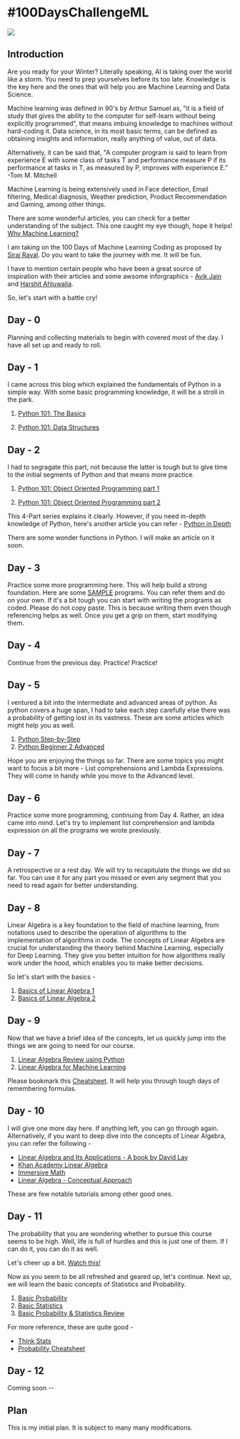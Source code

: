 # #100DaysChallengeML

<p align="left">
  <img src="https://image.freepik.com/free-vector/machine-learning-infographic_35632-101.jpg">
</p>

## Introduction
Are you ready for your Winter? 
Literally speaking, AI is taking over the world like a storm. You need to prep yourselves before its too late. Knowledge is the key here and the ones that will help you are Machine Learning and Data Science.

Machine learning was defined in 90's by Arthur Samuel as, "it is a field of study that gives the ability to the computer for self-learn without being explicitly programmed", that means imbuing knowledge to machines without hard-coding it. Data science, in its most basic terms, can be defined as obtaining insights and information, really anything of value, out of data. 

Alternatively, it can be said that, "A computer program is said to learn from experience E with some class of tasks T and performance measure P if its performance at tasks in T, as measured by P, improves with experience E." -Tom M. Mitchell

Machine Learning is being extensively used in Face detection, Email filtering, Medical diagnosis, Weather prediction, Product Recommendation and Gaming, among other things.

There are some wonderful articles, you can check for a better understanding of the subject. This one caught my eye though, hope it helps! [Why Machine Learning?](https://www.simplilearn.com/what-is-machine-learning-and-why-it-matters-article)


I am taking on the 100 Days of Machine Learning Coding as proposed by [Siraj Raval](https://github.com/llSourcell). Do you want to take the journey with me. It will be fun. 

I have to mention certain people who have been a great source of inspiration with their articles and some awsome inforgraphics - [Avik Jain](https://github.com/Avik-Jain/100-Days-Of-ML-Code) and [Harshit Ahluwalia](https://github.com/harshitahluwalia7895/100DaysOfMLCode).

So, let's start with a battle cry!

## Day - 0

Planning and collecting materials to begin with covered most of the day.  I have all set up and ready to roll.

## Day - 1

I came across this blog which explained the fundamentals of Python in a simple way. With some basic programming knowledge, it will be a stroll in the park. 

1. [Python 101: The Basics](https://medium.com/the-renaissance-developer/python-101-the-basics-441136fb7cc3)

2. [Python 101: Data Structures](https://medium.com/the-renaissance-developer/python-101-data-structures-a397bcc2bd30)

## Day - 2

I had to segragate this part, not because the latter is tough but to give time to the initial segments of Python and that means more practice.

1. [Python 101: Object Oriented Programming part 1](https://medium.com/the-renaissance-developer/python-101-object-oriented-programming-part-1-7d5d06833f26)

2. [Python 101: Object Oriented Programming part 2](https://medium.com/the-renaissance-developer/python-101-object-oriented-programming-part-2-8e0db3ddd531)


This 4-Part series explains it clearly.
However, if you need in-depth knowledge of Python, here's another article you can refer - [Python in Depth](https://www.geeksforgeeks.org/python-basics/)

There are some wonder functions in Python. I will make an article on it soon.

## Day - 3

Practice some more programming here. This will help build a strong foundation.
Here are some [SAMPLE](https://github.com/OmkarPathak/Python-Programs) programs. You can refer them and do on your own. If it's a bit tough you can start with writing the programs as coded. Please do not copy paste. This is because writing them even though referencing helps as well. Once you get a grip on them, start modifying them.

## Day - 4

Continue from the previous day. Practice! Practice!

## Day - 5

I ventured a bit into the intermediate and advanced areas of python. As python covers a huge span, I had to take each step carefully else there was a probability of getting lost in its vastness. These are some articles which might help you as well.
1. [Python Step-by-Step](https://www.techbeamers.com/python-tutorial-step-by-step/)
2. [Python Beginner 2 Advanced](https://data-flair.training/blogs/python-tutorials-home/)

Hope you are enjoying the things so far. There are some topics you might want to focus a bit more - List comprehensions and Lambda Expressions. They will come in handy while you move to the Advanced level.

## Day - 6

Practice some more programming, continuing from Day 4. Rather, an idea came into mind. Let's try to implement list comprehension and lambda expression on all the programs we wrote previously.

## Day - 7

A retrospective or a rest day. We will try to recapitulate the things we did so far. You can use it for any part you missed or even any segment that you need to read again for better understanding.

## Day - 8

Linear Algebra is a key foundation to the field of machine learning, from notations used to describe the operation of algorithms to the implementation of algorithms in code. The concepts of Linear Algebra are crucial for understanding the theory behind Machine Learning, especially for Deep Learning. They give you better intuition for how algorithms really work under the hood, which enables you to make better decisions.

So let's start with the basics -
1. [Basics of Linear Algebra 1](https://towardsdatascience.com/linear-algebra-for-deep-learning-f21d7e7d7f23)
2. [Basics of Linear Algebra 2](https://ml-cheatsheet.readthedocs.io/en/latest/linear_algebra.html)

## Day - 9

Now that we have a brief idea of the concepts, let us quickly jump into the things we are going to need for our course.
1. [Linear Algebra Review using Python](https://web.stanford.edu/class/cs231a/section/section1.pdf)
2. [Linear Algebra for Machine Learning](https://machinelearningmastery.com/linear-algebra-cheat-sheet-for-machine-learning/)

Please bookmark this [Cheatsheet](https://s3.amazonaws.com/assets.datacamp.com/blog_assets/Python_SciPy_Cheat_Sheet_Linear_Algebra.pdf). It will help you through tough days of remembering formulas.

## Day - 10

I will give one more day here. If anything left, you can go through again.
Alternatively, if you want to deep dive into the concepts of Linear Algebra, you can refer the following -
* [Linear Algebra and Its Applications -  A book by David Lay](http://www.r-5.org/files/books/computers/algo-list/linear-algebra/David_Lay-Linear_Algebra_and_Its_Applications-EN.pdf)
* [Khan Academy Linear Algebra](http://www.khanacademy.org/math/algebra/algebra-matrices)
* [Immersive Math](http://immersivemath.com/ila/index.html)
* [Linear Algebra - Conceptual Approach](https://www.youtube.com/watch?v=kjBOesZCoqc&index=1&list=PLZHQObOWTQDPD3MizzM2xVFitgF8hE_ab)

These are few notable tutorials among other good ones. 

## Day - 11

The probability that you are wondering whether to pursue this course seems to be high. Well, life is full of hurdles and this is just one of them. If I can do it, you can do it as well.

Let's cheer up a bit. [Watch this!](https://youtu.be/LmMZj7599pw)

Now as you seem to be all refreshed and geared up, let's continue.
Next up, we will learn the basic concepts of Statistics and Probability.

1. [Basic Probability](https://seeing-theory.brown.edu/basic-probability/index.html)
2. [Basic Statistics](https://towardsdatascience.com/understanding-descriptive-statistics-c9c2b0641291)
3. [Basic Probability & Statistics Review](https://towardsdatascience.com/machine-learning-probability-statistics-f830f8c09326)

For more reference, these are quite good -
* [Think Stats](http://greenteapress.com/thinkstats2/html/thinkstats2003.html)
* [Probability Cheatsheet](https://github.com/wzchen/probability_cheatsheet/blob/master/probability_cheatsheet_blackwhite.pdf)

## Day - 12

Coming soon --

## Plan
This is my initial plan. It is subject to many many modifications.

<script>
Crash course Python – Basic – 1 day
Article - https://github.com/harunshimanto/100-Days-Of-ML-Code/tree/master/A%203%20day%20Python%20Bootcamp%20for%20ML%20Beginners
Code - https://www.learnpython.org/

Crash course Python – Intermediate – 1 day
Article - https://hackernoon.com/10-ways-to-make-python-a-dangerous-language-for-data-science-6b88566ac040
Code - https://github.com/harunshimanto/100-Days-Of-ML-Code/blob/master/Crash%20course%20of%20Data%20Science%20and%20ML%20with%20Python/Python%20for%20Data%20Science%20and%20ML%20-%20Part%201.ipynb
Cheat sheet - https://ehmatthes.github.io/pcc/cheatsheets/README.html
https://perso.limsi.fr/pointal/_media/python:cours:mementopython3-english.pdf

Linear algebra – Basic – 1 day
Article - https://towardsdatascience.com/linear-algebra-for-deep-learning-f21d7e7d7f23
Article - https://cedar.buffalo.edu/~srihari/CSE574/Chap1/LinearAlgebra.pdf
Video - http://www.khanacademy.org/math/algebra/algebra-matrices

Linear algebra – Python – 1 day
Article - https://www.mobt3ath.com/uplode/book/book-33342.pdf
Article - https://www.analyticsvidhya.com/blog/2017/05/comprehensive-guide-to-linear-algebra/
Code - https://web.stanford.edu/class/cs231a/section/section1.pdf

Linear algebra – Intermediate – 5 days (optional)
Video - https://www.youtube.com/watch?v=kjBOesZCoqc&index=1&list=PLZHQObOWTQDPD3MizzM2xVFitgF8hE_ab
Article - http://www.r-5.org/files/books/computers/algo-list/linear-algebra/David_Lay-Linear_Algebra_and_Its_Applications-EN.pdf

Calculus – Basics – 1 day
Article - https://ml-cheatsheet.readthedocs.io/en/latest/calculus.html
Video - http://www.khanacademy.org/#calculus

Statistics – Basics – 3 days
Article - http://greenteapress.com/thinkstats2/html/
Code - https://github.com/AllenDowney/ThinkStats2

Crash course Python – Advanced – 5 days
Revision - https://github.com/jackfrued/Python-100-Days
Article - http://greenteapress.com/thinkpython2/html/index.html
Code - https://github.com/TheAlgorithms/Python

ML - Basics – 2 week
Article - https://github.com/harunshimanto/100-Days-Of-ML-Code
Article - https://github.com/Avik-Jain/100-Days-Of-ML-Code

ML - Advanced – 2 week
Article - http://www.greenteapress.com/thinkbayes/html/index.html
Code - https://github.com/Vishal-V/100-Days-of-ML-Code


Reference – 
https://github.com/llSourcell/Learn_Machine_Learning_in_3_Months
https://github.com/harunshimanto/100-Days-Of-ML-Code
https://github.com/coells/100days

</script>
